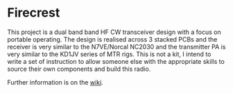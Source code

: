 # Firecrest
This project is a dual band band HF CW transceiver design with a focus on portable operating. The design is realised across 3 stacked PCBs and the receiver is very similar to the N7VE/Norcal NC2030 and the transmitter PA is very similar to the KD1JV series of MTR rigs. This is not a kit, I intend to write a set of instruction to allow someone else with the appropriate skills to source their own components and build this radio.

Further information is on the [wiki](https://github.com/m5evt/Firecrest/wiki/).
